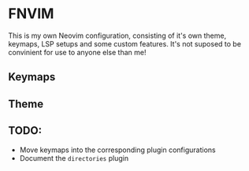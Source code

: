 # FNVIM

This is my own Neovim configuration, consisting of it's own theme, keymaps, LSP setups and some custom features. It's not suposed to be convinient for use to anyone else than me!

## Keymaps

## Theme

## TODO:
- Move keymaps into the corresponding plugin configurations
- Document the `directories` plugin
